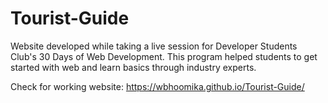 # Tourist-Guide
Website developed while taking a live session for Developer Students Club's 30 Days of Web Development. This program helped students to get started with web and learn basics through industry experts.  


Check for working website: https://wbhoomika.github.io/Tourist-Guide/
